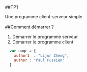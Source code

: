 
##TP1 

Une programme client-serveur simple 



##Comment démarrer？

1. Démarrer le programme serveur
2. Démarrer le programme client




```javascript
  var uaqc = {
    author1  : "Lijun Zheng",
    author : "Paul Fussien"
  }
```